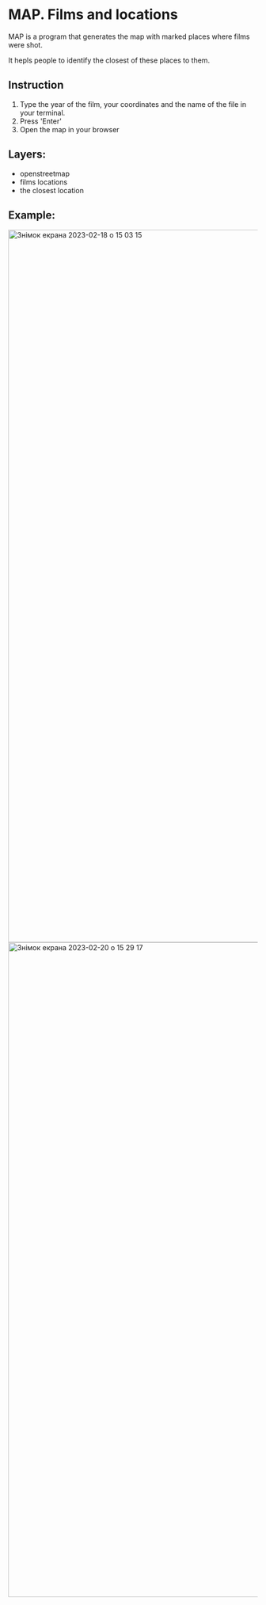 # MAP. Films and locations
MAP is a program that generates the map with marked places where films were shot.
<p>It hepls people to identify the closest of these places to them.</p>
<h2> Instruction </h2>
<ol>
  <li>Type the year of the film, your coordinates and the name of the file in your terminal.</li>
  <li>Press 'Enter'</li>
  <li>Open the map in your browser</li>
</ol>
<h2> Layers: </h2>
<ul>
  <li>openstreetmap</li>
  <li>films locations</li>
  <li>the closest location</li>
</ul>
<h2>Example:</h2>
<img width="1440" alt="Знімок екрана 2023-02-18 о 15 03 15" src="https://user-images.githubusercontent.com/116515521/219867514-db3e2c1b-29ab-4eec-b9ab-cbda9ceaaf1d.png">

<img width="1323" alt="Знімок екрана 2023-02-20 о 15 29 17" src="https://user-images.githubusercontent.com/116515521/220121875-93256103-d53c-4e89-92a4-00f1c439bb40.png">

